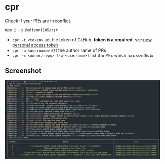 # cpr

Check if your PRs are in conflict.

```bash
npm i -g @edison1105/cpr
```

- `cpr -t <token>` set the token of GitHub. **token is a required**. see [new personal access token](https://github.com/settings/tokens/new?scopes=repo)
- `cpr -u <username>` set the author name of PRs
- `cpr -s <owner/repo> [-u <username>]` list the PRs which has conflicts

## Screenshot
<img src="./screenshot.png"/>

